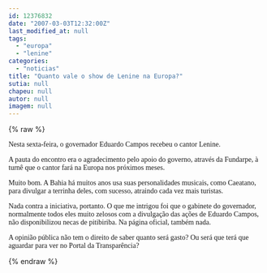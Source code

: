 ```yaml
---
id: 12376832
date: "2007-03-03T12:32:00Z"
last_modified_at: null
tags:
  - "europa"
  - "lenine"
categories:
  - "noticias"
title: "Quanto vale o show de Lenine na Europa?"
sutia: null
chapeu: null
autor: null
imagem: null
---
```

{% raw %}
<p><P><FONT face=Verdana>Nesta sexta-feira, o governador Eduardo Campos recebeu o cantor Lenine. </FONT></P></p>
<p><P><FONT face=Verdana>A pauta do encontro era o agradecimento pelo apoio do governo, através da Fundarpe, à turnê que o cantor fará na Europa nos próximos meses.</FONT></P></p>
<p><P><FONT face=Verdana>Muito bom. A Bahia há muitos anos usa suas personalidades musicais, como Caeatano, para divulgar a terrinha deles, com sucesso, atraindo cada vez mais turistas. </FONT></P></p>
<p><P><FONT face=Verdana>Nada contra a iniciativa, portanto. O que me intrigou foi que o gabinete do governador, normalmente todos eles muito zelosos com a divulgação das ações de Eduardo Campos, não disponibilizou necas de pitibiriba. Na página oficial, também nada.</FONT></P></p>
<p><P><FONT face=Verdana>A opinião pública não tem o direito de saber quanto será gasto? Ou será que terá que aguardar para ver no Portal da Transparência?</FONT></P> </p>
{% endraw %}